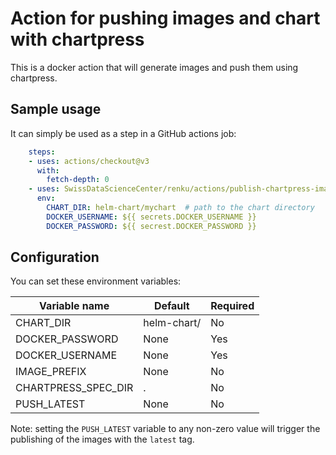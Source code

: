 # Action for pushing images and chart with chartpress

This is a docker action that will generate images and push them using chartpress.

## Sample usage

It can simply be used as a step in a GitHub actions job:

```yaml
    steps:
    - uses: actions/checkout@v3
      with:
        fetch-depth: 0
    - uses: SwissDataScienceCenter/renku/actions/publish-chartpress-images@master
      env:
        CHART_DIR: helm-chart/mychart  # path to the chart directory
        DOCKER_USERNAME: ${{ secrets.DOCKER_USERNAME }}
        DOCKER_PASSWORD: ${{ secrest.DOCKER_PASSWORD }}
```

## Configuration

You can set these environment variables:

| Variable name        | Default     | Required |
| -------------------- | ----------- | ---------|
| CHART_DIR            | helm-chart/ | No       |
| DOCKER_PASSWORD      | None        | Yes      |
| DOCKER_USERNAME      | None        | Yes      |
| IMAGE_PREFIX         | None        | No       |
| CHARTPRESS_SPEC_DIR  | .           | No       |
| PUSH_LATEST          | None        | No       |

Note: setting the `PUSH_LATEST` variable to any non-zero value will trigger the publishing of
the images with the `latest` tag.
